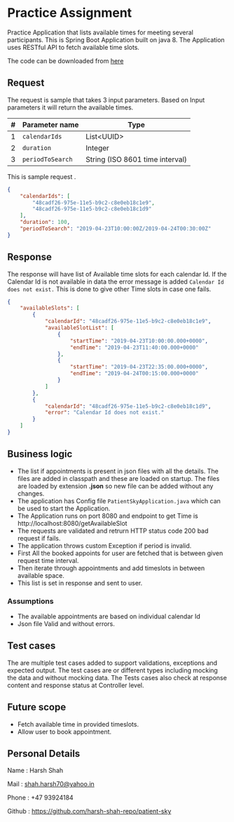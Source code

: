 # Practice Assignment
Practice Application that lists available times for meeting several participants.
This is Spring Boot Application built on java 8. The Application uses RESTful API to fetch available time slots.

The code can be downloaded from [here](https://github.com/harsh-shah-repo/patient-sky)

## Request
The request is sample that takes 3 input parameters. Based on Input parameters it will return the available times.

|#|Parameter name  |Type                           |
|-|----------------|-------------------------------|
|1|`calendarIds`   |List\<UUID>                    |
|2|`duration`      |Integer                        |
|3|`periodToSearch`|String (ISO 8601 time interval)|

This is sample request .
~~~json
{
	"calendarIds": [
		"48cadf26-975e-11e5-b9c2-c8e0eb18c1e9",
		"48cadf26-975e-11e5-b9c2-c8e0eb18c1d9"
	],
	"duration": 100,
	"periodToSearch": "2019-04-23T10:00:00Z/2019-04-24T00:30:00Z"
}
~~~
## Response
The response will have list of Available time slots for each calendar Id.
If the Calendar Id is not available in data the error message is added `Calendar Id does not exist.`
This is done to give other Time slots in case one fails.
~~~json
{
    "availableSlots": [
        {
            "calendarId": "48cadf26-975e-11e5-b9c2-c8e0eb18c1e9",
            "availableSlotList": [
                {
                    "startTime": "2019-04-23T10:00:00.000+0000",
                    "endTime": "2019-04-23T11:40:00.000+0000"
                },
                {
                    "startTime": "2019-04-23T22:35:00.000+0000",
                    "endTime": "2019-04-24T00:15:00.000+0000"
                }
            ]
        },
        {
            "calendarId": "48cadf26-975e-11e5-b9c2-c8e0eb18c1d9",
            "error": "Calendar Id does not exist."
        }
    ]
}
~~~
## Business logic
- The list if appointments is present in json files with all the details. The files are added in classpath and these are loaded on startup. The files are loaded by extension  **.json**  so new file can be added without any changes.
- The application has Config file `PatientSkyApplication.java`  which can be used to start the Application.
- The Application runs on port 8080 and endpoint to get Time is http://localhost:8080/getAvailableSlot
- The requests are validated and retrurn HTTP status code 200 bad request if fails.
- The application throws custom Exception if period is invalid.
- First All the booked appoints for user are fetched that is between given request time interval.
- Then iterate through appointments and add timeslots in between available space.
- This list is set in response and sent to user.

### Assumptions
- The available appointments are based on individual calendar Id
- Json file Valid and without errors.

## Test cases
The are multiple test cases added to support validations, exceptions and expected output.
The test cases are or different types including mocking the data and without mocking data.
The Tests cases also check at response content and response status at Controller level.

## Future scope

- Fetch available time in provided timeslots.
- Allow user to book appointment.

## Personal Details
Name : Harsh Shah

Mail : shah.harsh70@yahoo.in

Phone : +47 93924184

Github : https://github.com/harsh-shah-repo/patient-sky

